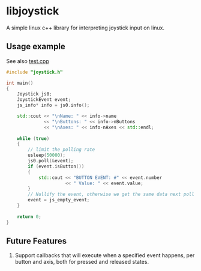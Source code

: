 # libjoystick
A simple linux c++ library for interpreting joystick input on linux.

## Usage example

See also [test.cpp](test.cpp)

```cpp
#include "joystick.h"

int main()
{
    Joystick js0;
    JoystickEvent event;
    js_info* info = js0.info();

    std::cout << "\nName: " << info->name
              << "\nButtons: " << info->nButtons
              << "\nAxes: " << info-nAxes << std::endl;
    
    while (true)
    {
        // limit the polling rate
        usleep(50000);
        js0.poll(&event);
        if (event.isButton())
        {
            std::cout << "BUTTON EVENT: #" << event.number
                      << " Value: " << event.value;
        }
        // Nullify the event, otherwise we get the same data next poll (nothing has replaced it)
        event = js_empty_event;
    }
    
    return 0;
}
```

## Future Features

1. Support callbacks that will execute when a specified event happens, per button and axis, both for pressed and released states.